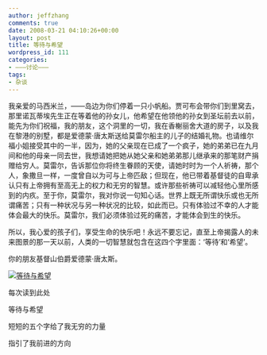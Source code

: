 ```yaml
---
author: jeffzhang
comments: true
date: 2008-03-21 04:10:26+00:00
layout: post
title: 等待与希望
wordpress_id: 111
categories:
- ———讨论———
tags:
- 杂谈
---
```


[](http://photo.blog.sina.com.cn/showpic.html#blogid=57f9431101008u71&url=http://static15.photo.sina.com.cn/orignal/57f94311448eac7c76c5e) 我亲爱的马西米兰，——岛边为你们停着一只小帆船。贾可布会带你们到里窝去，那里诺瓦蒂埃先生正在等着他的孙女儿，他希望在他领他的孙女到圣坛前去以前，能先为你们祝福，我的朋友，这个洞里的一切，我在香榭丽舍大道的房子，以及我在黎港的别墅，都是爱德蒙·唐太斯送给莫雷尔船主的儿子的结婚礼物。也请维尔福小姐接受其中的一半，因为，她的父亲现在已成了一个疯子，她的弟弟已在九月间和他的母亲一同去世，我想请她把她从她父亲和她弟弟那儿继承来的那笔财产捐赠给穷人。莫雷尔，告诉那位你将终生眷顾的天使，请她时时为一个人祈祷，那个人，象撒旦一样，一度曾自以为可与上帝匹敌；但现在，他已带着基督徒的自卑承认只有上帝拥有至高无上的权力和无穷的智慧。或许那些祈祷可以减轻他心里所感到的内疚。至于你，莫雷尔，我对你说一句知心话。世界上既无所谓快乐或也无所谓痛苦；只有一种状况与另一种状况的比较，如此而已。只有体验过不幸的人才能体会最大的快乐。莫雷尔，我们必须体验过死的痛苦，才能体会到生的快乐。

所以，我心爱的孩子们，享受生命的快乐吧！永远不要忘记，直至上帝揭露人的未来图景的那一天以前，人类的一切智慧就包含在这四个字里面：‘等待’和‘希望’。

你的朋友基督山伯爵爱德蒙·唐太斯。

[![等待与希望](http://simg.sinajs.cn/blog7style/images/common/sg_trans.gif)](http://photo.blog.sina.com.cn/showpic.html#blogid=57f9431101008u71&url=http://static15.photo.sina.com.cn/orignal/57f94311448eac7c76c5e)

每次读到此处

等待与希望

短短的五个字给了我无穷的力量

指引了我前进的方向
